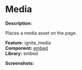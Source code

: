 # Media

**Description:**

Places a media asset on the page.

**Feature:** ignite\_media\
**Component:** [embed](https://github.com/mediacurrent/theme\_generator\_10/tree/main/generators/starter-kit/templates/embed)\
**Library:** embed

**Screenshots:**
